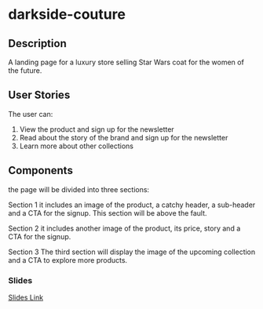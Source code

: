 # darkside-couture

## Description
A landing page for a luxury store selling Star Wars coat for the women of the future. 

## User Stories
The user can:
1. View the product and sign up for the newsletter
2. Read about the story of the brand and sign up for the newsletter
3. Learn more about other collections

## Components
the page will be divided into three sections:

Section 1 
it includes an image of the product, a catchy header, a sub-header and a CTA for the signup. This section will be above the fault. 

Section 2 
it includes another image of the product, its price, story and a CTA for the signup. 

Section 3
The third section will display the image of the upcoming collection and a CTA to explore more products. 

### Slides
[Slides Link](https://docs.google.com/presentation/d/1huiQF8I7E2JyqxzG8AY1UQ2HEV8hEFlKzMYUU01lwwA/edit?usp=sharing)




